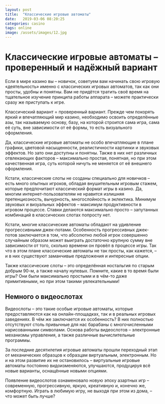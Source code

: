 ```yaml
---
layout: post
title:  "Классические игровые автоматы"
date:   2019-03-06 08:20:25
categories: casino
tags: online
image: /assets/images/12.jpg
---
```


# Классические игровые автоматы – проверенный и надёжный вариант 

Если в мире казино вы – новичок, советуем вам начинать свою игровую «деятельность» именно с классических игровых автоматов, так как они просты, удобны и понятны. Вам не придётся тратить своё время на тщательное изучение принципа работы аппарата – можете практически сразу же приступать к игре. 

Классический вариант = проверенный вариант. Прежде чем покорять яркий и впечатляющий мир казино, необходимо освоить определённые азы, так называемую основу, базу, на которой строится сама игра, сама её суть, вне зависимости от её формы, то есть визуального оформления. 

Да, классические игровые автоматы не особо впечатляющие в плане графики, цветовой насыщенности, реалистичности картинки и звуковых эффектов. Но зато они доступны и понятны. Также в них нет различных отвлекающих факторов – максимально простая, понятная, но при этом качественная игра, суть которой ничуть не меняется от её внешнего оформления. 

Кстати, классические слоты не созданы специально для новичков – есть много опытных игроков, обладая внушительным игровым стажем, которые предпочитают классический формат игры в казино. Да, многим интернет-пользователям не нравится излишняя претенциозность, вычурность, многослойность и эклектика. Минимум звуковых и визуальных эффектов – максимум продуктивности в игровом процессе. 
Ставки делаются максимально просто – запутанных комбинаций в классических слотах попросту нет. 

Кстати, многие классические автоматы обладают на удивление прогрессивными джек-потами. Особенность прогрессивных джек-потов заключается в том, что абсолютно любой игрок совершенно случайным образом может выиграть достаточно крупную сумму вне зависимости от того, сколько времени он провёл в процессе игры. Так что в этом плане классические автоматы не так просты, как кажется, – и в них существуют заманчивые предложения и интересные опции.

Также классические слоты – это определённая ностальгия по старым добрым 90-м, а также началу нулевых. Помните, какие в то время были игры? Они были максимально простыми и в чём-то даже примитивными, но при этом такими увлекательными! 

## Немного о видеослотах

Видеослоты – это такие особые игровые автоматы, которые предоставляются как на онлайн-площадках, так и в реальных игровых заведениях. В чём же заключается их особенность? В них полностью отсутствуют столь привычные для нас барабаны с многочисленными нарисованными символами. Основа работы видеослотов – электронные механизмы управления, а также различные вычислительные программы.

За последние десятилетия игровые автоматы прошли переходный этап от механических образцов к образцам виртуальным, электронным. Но и на этом развитие их не остановилось – виртуальные игровые автоматы постоянно видоизменяются, улучшаются, продуцируя всё новые варианты, оснащённые новыми опциями.

Появление видеослотов ознаменовало новую эпоху азартных игр – современную, прогрессивную, яркую, креативную и, конечно же, комфортную. Играть в любимую игру, не выходя при этом из дома, – что может быть лучше? 


